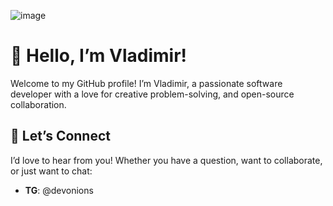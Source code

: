 ![image](https://github.com/user-attachments/assets/2a820449-a769-479c-a731-b33b4601947d)



# 👋 Hello, I’m Vladimir!

Welcome to my GitHub profile! I’m Vladimir, a passionate software developer with a love for creative problem-solving, and open-source collaboration. 

## 💬 **Let’s Connect**

I’d love to hear from you! Whether you have a question, want to collaborate, or just want to chat:
- **TG**: @devonions

